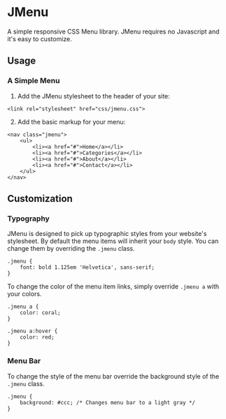 # JMenu
A simple responsive CSS Menu library. JMenu requires no Javascript and it's 
easy to customize.

## Usage

### A Simple Menu

1. Add the JMenu stylesheet to the header of your site:
```
<link rel="stylesheet" href="css/jmenu.css">
```

2. Add the basic markup for your menu:

```
<nav class="jmenu">
    <ul>
        <li><a href="#">Home</a></li>
        <li><a href="#">Categories</a></li>
        <li><a href="#">About</a></li>
        <li><a href="#">Contact</a></li>
    </ul>
</nav>
```

## Customization

### Typography

JMenu is designed to pick up typographic styles from your website's
stylesheet. By default the menu items will inherit your `body` style. You can 
change them by overriding the `.jmenu` class.

```
.jmenu {
    font: bold 1.125em 'Helvetica', sans-serif;
}
```

To change the color of the menu item links, simply override `.jmenu a` with 
your colors.

```
.jmenu a {
    color: coral;
}

.jmenu a:hover {
    color: red;
}
```

### Menu Bar

To change the style of the menu bar override the background style of the
`.jmenu` class.
``` 
.jmenu {
    background: #ccc; /* Changes menu bar to a light gray */
}
```

